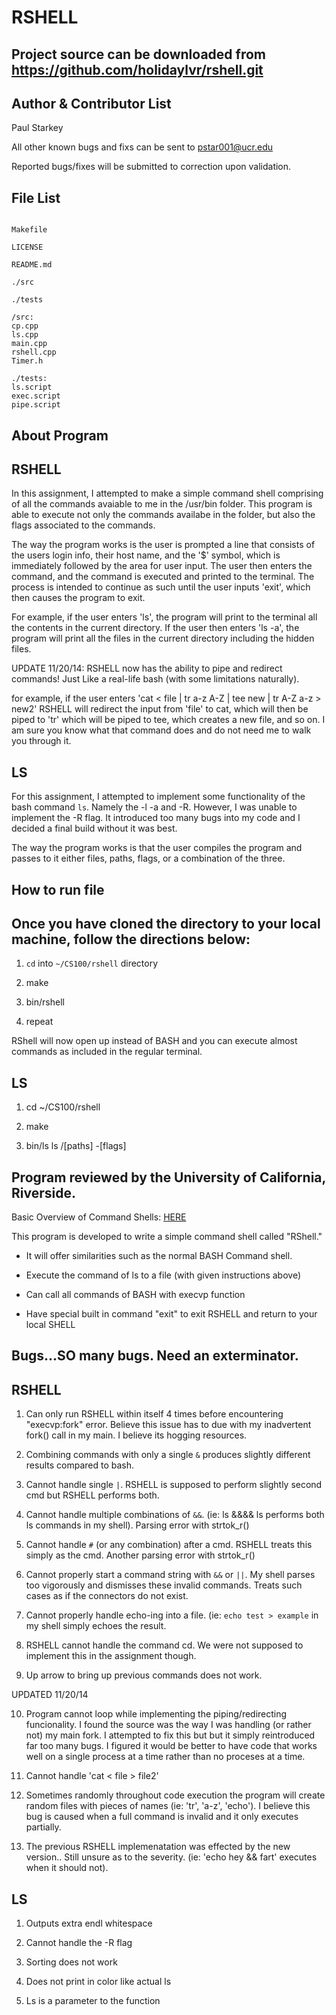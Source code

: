 RSHELL
==========

Project source can be downloaded from https://github.com/holidaylvr/rshell.git
----

Author & Contributor List
-----------
Paul Starkey

All other known bugs and fixs can be sent to pstar001@ucr.edu

Reported bugs/fixes will be submitted to correction upon validation.

File List
---------
```

Makefile

LICENSE

README.md

./src

./tests
```
```
/src:
cp.cpp
ls.cpp
main.cpp
rshell.cpp
Timer.h

```
```
./tests:
ls.script
exec.script
pipe.script
```

About Program
-------------
RSHELL
------
In this assignment, I attempted to make a simple command shell comprising of all the commands avaiable to me in the /usr/bin folder. This program is able to execute not only the commands availabe in the folder, but also the flags associated to the commands.

The way the program works is the user is prompted a line that consists of the users login info, their host name, and the '$' symbol, which is immediately followed by the area for user input. The user then enters the command, and the command is executed and printed to the terminal. The process is intended to continue as such until the user inputs 'exit', which then causes the program to exit.

For example, if the user enters 'ls', the program will print to the terminal all the contents in the current directory. If the user then enters 'ls -a', the program will print all the files in the current directory including the hidden files.

UPDATE 11/20/14:
RSHELL now has the ability to pipe and redirect commands! Just Like a real-life bash (with some limitations naturally). 

for example, if the user enters 'cat < file | tr a-z A-Z | tee new | tr A-Z a-z > new2' RSHELL will redirect the input from 'file' to cat, which will then be piped to 'tr' which will be piped to tee, which creates a new file, and so on. I am sure you know what that command does and do not need me to walk you through it.

LS
------
For this assignment, I attempted to implement some functionality of the bash command `ls`. Namely the -l -a and -R. However, I was unable to implement the -R flag. It introduced too many bugs into my code and I decided a final build without it was best.

The way the program works is that the user compiles the program and passes to it either files, paths, flags, or a combination of the three.



How to run file
---------------
Once you have cloned the directory to your local machine, follow the directions below:
--------------------------------------------------------------------------------------
1. `cd` into `~/CS100/rshell` directory

2. make

3. bin/rshell 

4. repeat


RShell will now open up instead of BASH and you can execute almost commands as included in the regular terminal.

LS
-----
1. cd ~/CS100/rshell

2. make

3. bin/ls ls /[paths] -[flags]

Program reviewed by the University of California, Riverside.
------------------------------------------------------------
Basic Overview of Command Shells: [HERE](http://linuxgazette.net/111/ramankutty.html)

This program is developed to write a simple command shell called "RShell."

- It will offer similarities such as the normal BASH Command shell.

- Execute the command of ls to a file (with given instructions above)

- Can call all commands of BASH with execvp function

- Have special built in command "exit" to exit RSHELL and return to your local SHELL


Bugs...SO many bugs. Need an exterminator.
---
RSHELL
------
1. Can only run RSHELL within itself 4 times before encountering "execvp:fork" error. Believe this issue has to due with my inadvertent fork() call in my main. I believe its hogging resources. 

2. Combining commands with only a single `&` produces slightly different results compared to bash.

3. Cannot handle single `|`. RSHELL is supposed to perform slightly second cmd but RSHELL performs both.

4. Cannot handle multiple combinations of `&&`. (ie: ls &&&& ls performs both ls commands in my shell). Parsing error with strtok_r()

5. Cannot handle `#` (or any combination) after a cmd. RSHELL treats this simply as the cmd. Another parsing error with strtok_r()

6. Cannot properly start a command string with `&&` or `||`. My shell parses too vigorously and dismisses these invalid commands. Treats such cases as if the connectors do not exist.

7. Cannot properly handle echo-ing into a file. (ie: `echo test > example` in my shell simply echoes the result.

8. RSHELL cannot handle the command cd. We were not supposed to implement this in the assignment though.

9. Up arrow to bring up previous commands does not work. 

UPDATED 11/20/14

10. Program cannot loop while implementing the piping/redirecting funcionality. I found the source was the way I was handling (or rather not) my main fork. I attempted to fix this but but it simply reintroduced far too many bugs. I figured it would be better to have code that works well on a single process at a time rather than no proceses at a time.

11. Cannot handle 'cat < file > file2'

12. Sometimes randomly throughout code execution the program will create random files with pieces of names (ie: 'tr', 'a-z', 'echo'). I believe this bug is caused when a full command is invalid and it only executes partially.

13. The previous RSHELL implemenatation was effected by the new version.. Still unsure as to the severity. (ie: 'echo hey && fart' executes when it should not).

LS
-----
1. Outputs extra endl whitespace

2. Cannot handle the -R flag

3. Sorting does not work

4. Does not print in color like actual ls

5. Ls is a parameter to the function

